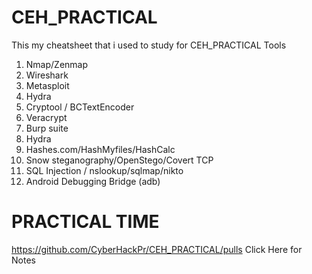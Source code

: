 # CEH_PRACTICAL
This my cheatsheet that i used to study for CEH_PRACTICAL
Tools
1.	Nmap/Zenmap
2.	Wireshark
3.	Metasploit
4.	Hydra
5.	Cryptool / BCTextEncoder
6.	Veracrypt
7.	Burp suite
8.	Hydra
9.	Hashes.com/HashMyfiles/HashCalc
10.	Snow steganography/OpenStego/Covert TCP
11.	SQL Injection / nslookup/sqlmap/nikto
12.	Android Debugging Bridge (adb)
# PRACTICAL TIME
https://github.com/CyberHackPr/CEH_PRACTICAL/pulls Click Here for Notes
